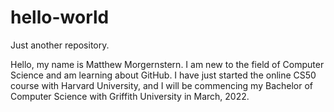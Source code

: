 # hello-world
Just another repository.

Hello, my name is Matthew Morgernstern. I am new to the field of Computer Science and am learning about GitHub. I have just started the online CS50 course with Harvard University, and I will be commencing my Bachelor of Computer Science with Griffith University in March, 2022.
